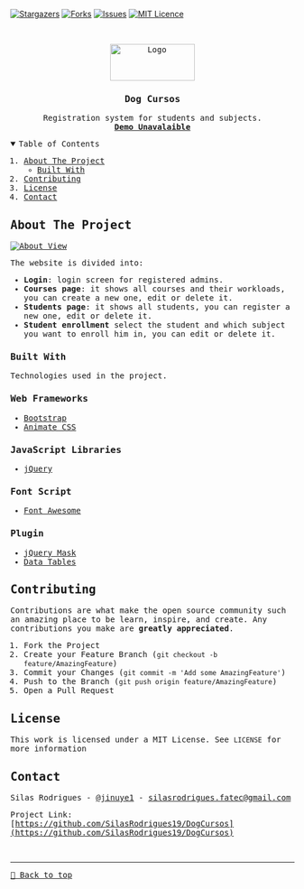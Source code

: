 [![Stargazers][stars-shield]][stars-url]
[![Forks][forks-shield]][forks-url]
[![Issues][issues-shield]][issues-url]
[![MIT Licence][license-shield]][license-url]


<!-- PROJECT LOGO -->
<br />
<samp>
<p align="center">
  <a href="#">
    <img src="https://github.com/SilasRodrigues19/DogCursos/blob/master/img/dogcursos.png?raw=true" alt="Logo" width="150" height="65">
  </a>

  <h3 align="center">Dog Cursos</h3>

  <p align="center">
    Registration system for students and subjects.
    <br />
    <a href="#"><strong>Demo Unavalaible</strong></a>
    <br />
  </p>
</p>



<!-- TABLE OF CONTENTS -->
<details open="open">
  <summary>Table of Contents</summary>
  <ol>
    <li>
      <a href="#about-the-project">About The Project</a>
      <ul>
        <li><a href="#built-with">Built With</a></li>
      </ul>
    </li>
    <li><a href="#contributing">Contributing</a></li>
    <li><a href="#license">License</a></li>
    <li><a href="#contact">Contact</a></li>
  </ol>
</details>



<!-- ABOUT THE PROJECT -->
## About The Project

[![About View][About View]](https://github.com/SilasRodrigues19/DogCursos)



The website is divided into:
* **Login**: login screen for registered admins.
* **Courses page**: it shows all courses and their workloads, you can create a new one, edit or delete it.
* **Students page**: it shows all students, you can register a new one, edit or delete it.
* **Student enrollment** select the student and which subject you want to enroll him in, you can edit or delete it.

### Built With

Technologies used in the project.

### Web Frameworks
* [Bootstrap](https://getbootstrap.com)
* [Animate CSS](https://daneden.github.io/animate.css/)

### JavaScript Libraries
* [jQuery](https://jquery.com)

### Font Script
* [Font Awesome](https://fontawesome.com)

### Plugin
* [jQuery Mask](https://plugins.jquery.com/mask/)
* [Data Tables](https://datatables.net/)



<!-- CONTRIBUTING -->
## Contributing

Contributions are what make the open source community such an amazing place to be learn, inspire, and create. Any contributions you make are **greatly appreciated**.

1. Fork the Project
2. Create your Feature Branch (`git checkout -b feature/AmazingFeature`)
3. Commit your Changes (`git commit -m 'Add some AmazingFeature'`)
4. Push to the Branch (`git push origin feature/AmazingFeature`)
5. Open a Pull Request


<!-- LICENSE -->
## License

This work is licensed under a MIT License. See `LICENSE` for more information


<!-- CONTACT -->
## Contact

Silas Rodrigues - [@jinuye1](https://twitter.com/jinuye1) - silasrodrigues.fatec@gmail.com

Project Link: [https://github.com/SilasRodrigues19/DogCursos](https://github.com/SilasRodrigues19/DogCursos)

   
   <!-- MARKDOWN LINKS & IMAGES -->
<!-- https://www.markdownguide.org/basic-syntax/#reference-style-links -->
[contributors-shield]: https://img.shields.io/github/contributors/SilasRodrigues19/DogCursos.svg?style=for-the-badge
[contributors-url]: https://github.com/SilasRodrigues19/DogCursos/graphs/contributors
[forks-shield]: https://img.shields.io/github/forks/SilasRodrigues19/DogCursos.svg?style=for-the-badge
[forks-url]: https://github.com/SilasRodrigues19/DogCursos/network/members
[stars-shield]: https://img.shields.io/github/stars/SilasRodrigues19/DogCursos.svg?style=for-the-badge
[stars-url]: https://github.com/SilasRodrigues19/DogCursos/stargazers
[issues-shield]: https://img.shields.io/github/issues/SilasRodrigues19/DogCursos.svg?style=for-the-badge
[issues-url]: https://github.com/SilasRodrigues19/DogCursos/issues
[license-shield]: https://img.shields.io/github/license/SilasRodrigues19/DogCursos.svg?style=for-the-badge
[license-url]: https://github.com/SilasRodrigues19/DogCursos/blob/master/LICENSE
[About View]: https://github.com/SilasRodrigues19/DogCursos/blob/master/img/preview.gif

<br><hr>
[🔼 Back to top](#Dog-Cursos)
